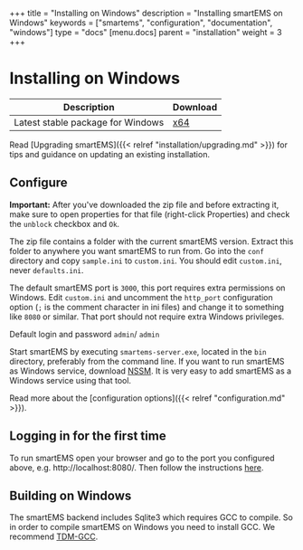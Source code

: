 +++
title = "Installing on Windows"
description = "Installing smartEMS on Windows"
keywords = ["smartems", "configuration", "documentation", "windows"]
type = "docs"
[menu.docs]
parent = "installation"
weight = 3
+++

# Installing on Windows

Description | Download
------------ | -------------
Latest stable package for Windows | [x64](https://smartems.com/smartems/download?platform=windows)

Read [Upgrading smartEMS]({{< relref "installation/upgrading.md" >}}) for tips and guidance on updating an existing
installation.

## Configure

**Important:** After you've downloaded the zip file and before extracting it, make sure to open properties for that file (right-click Properties) and check the `unblock` checkbox and `Ok`.

The zip file contains a folder with the current smartEMS version. Extract
this folder to anywhere you want smartEMS to run from.  Go into the
`conf` directory and copy `sample.ini` to `custom.ini`. You should edit
`custom.ini`, never `defaults.ini`.

The default smartEMS port is `3000`, this port requires extra permissions
on Windows. Edit `custom.ini` and uncomment the `http_port`
configuration option (`;` is the comment character in ini files) and change it to something like `8080` or similar.
That port should not require extra Windows privileges.

Default login and password `admin`/ `admin`


Start smartEMS by executing `smartems-server.exe`, located in the `bin` directory, preferably from the
command line. If you want to run smartEMS as Windows service, download
[NSSM](https://nssm.cc/). It is very easy to add smartEMS as a Windows
service using that tool.

Read more about the [configuration options]({{< relref "configuration.md" >}}).

## Logging in for the first time

To run smartEMS open your browser and go to the port you configured above, e.g. http://localhost:8080/.
Then follow the instructions [here](/guides/getting_started/).

## Building on Windows

The smartEMS backend includes Sqlite3 which requires GCC to compile. So
in order to compile smartEMS on Windows you need to install GCC. We
recommend [TDM-GCC](http://tdm-gcc.tdragon.net/download).
